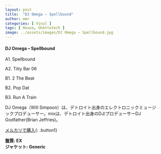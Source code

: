 ```yaml
---
layout: post
title:  "DJ Omega – Spellbound"
author: mmr
categories: [ Vinyl ]
tags: [ House, Ghettotech ]
image: ../assets/images/DJ Omega – Spellbound.jpg
---
```


#### DJ Omega – Spellbound

A1. Spellbound

A2. Tiity Bar 06

B1. 2 The Beat

B2. Pop Dat

B3. Run A Train

DJ Omega（Will Simpson）は、デトロイト出身のエレクトロニックミュージックプロデューサー。mixは、デトロイト出身のDJ/プロデューサーDJ Godfather(Brian Jeffries)。

[メルカリで購入](https://jp.mercari.com/item/m31687388099){: .button1}

<div class="mt-4 mb-4 d-flex align-items-center">
<strong class="mr-1">盤質: EX</strong>
</div>
<div class="mt-4 mb-4 d-flex align-items-center">
<strong class="mr-1">ジャケット: Generic</strong>
</div>
